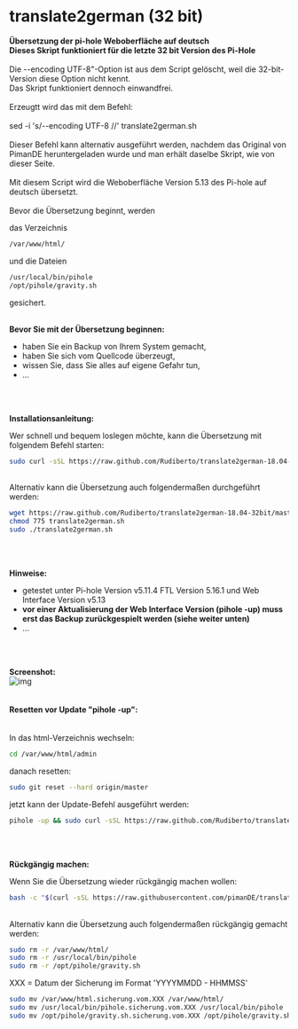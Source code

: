 # translate2german (32 bit)
**Übersetzung der pi-hole Weboberfläche auf deutsch**<br>
**Dieses Skript funktioniert für die letzte 32 bit Version des Pi-Hole**<br>
<br>
Die --encoding UTF-8"-Option ist aus dem Script gelöscht, weil die 32-bit-Version diese Option nicht kennt.<br>
Das Skript funktioniert dennoch einwandfrei.<br>
<br>
Erzeugtt wird das mit dem Befehl:<br>
<br>
sed -i 's/--encoding UTF-8 //' translate2german.sh<br>
<br>
Dieser Befehl kann alternativ ausgeführt werden, nachdem das Original von PimanDE heruntergeladen wurde und man erhält daselbe Skript, wie von dieser Seite.
<br>
<br>
Mit diesem Script wird die Weboberfläche Version 5.13 des Pi-hole auf deutsch übersetzt.<br>
<br>
Bevor die Übersetzung beginnt, werden

das Verzeichnis<br>
```bash
/var/www/html/
```

und die Dateien<br>

```bash
/usr/local/bin/pihole
/opt/pihole/gravity.sh
```

gesichert.
<br>
<br>

**Bevor Sie mit der Übersetzung beginnen:**

* haben Sie ein Backup von Ihrem System gemacht,
* haben Sie sich vom Quellcode überzeugt,
* wissen Sie, dass Sie alles auf eigene Gefahr tun,
* ...
<br>
<br>

**Installationsanleitung:**

Wer schnell und bequem loslegen möchte, kann die Übersetzung mit folgendem Befehl starten:

```bash
sudo curl -sSL https://raw.github.com/Rudiberto/translate2german-18.04-32bit/master/translate2german.sh | bash
```
<br>
Alternativ kann die Übersetzung auch folgendermaßen durchgeführt werden:

```bash
wget https://raw.github.com/Rudiberto/translate2german-18.04-32bit/master/translate2german.sh
chmod 775 translate2german.sh
sudo ./translate2german.sh
```
<br>
<br>

**Hinweise:**

* getestet unter Pi-hole Version v5.11.4 FTL Version 5.16.1 und Web Interface Version v5.13
* **vor einer Aktualisierung der Web Interface Version (pihole -up) muss erst das Backup zurückgespielt werden (siehe weiter unten)**
* ...
<br>
<br>

**Screenshot:**
<br>
![img](https://raw.githubusercontent.com/pimanDE/translate2german/master/pihole-weboberfl%C3%A4che-auf-deutsch.png)<br>
<br>
<br>
**Resetten vor Update "pihole -up":**<br>
<br>
<br>
In das html-Verzeichnis wechseln:
```bash
cd /var/www/html/admin
```
danach resetten:
```bash
sudo git reset --hard origin/master
```
jetzt kann der Update-Befehl ausgeführt werden:
```bash
pihole -up && sudo curl -sSL https://raw.github.com/Rudiberto/translate2german-18.04-32bit/master/translate2german.sh | bash
```
<br>
<br>



**Rückgängig machen:**

Wenn Sie die Übersetzung wieder rückgängig machen wollen:

```bash
bash -c "$(curl -sSL https://raw.githubusercontent.com/pimanDE/translate2german/master/restore2translate.sh)"
```
<br>
Alternativ kann die Übersetzung auch folgendermaßen rückgängig gemacht werden:
<br>

```bash
sudo rm -r /var/www/html/
sudo rm -r /usr/local/bin/pihole
sudo rm -r /opt/pihole/gravity.sh
```

XXX = Datum der Sicherung im Format 'YYYYMMDD - HHMMSS'

```bash
sudo mv /var/www/html.sicherung.vom.XXX /var/www/html/
sudo mv /usr/local/bin/pihole.sicherung.vom.XXX /usr/local/bin/pihole
sudo mv /opt/pihole/gravity.sh.sicherung.vom.XXX /opt/pihole/gravity.sh
```
